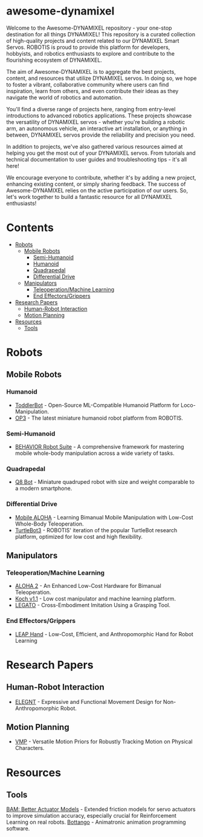 # awesome-dynamixel
Welcome to the Awesome-DYNAMIXEL repository - your one-stop destination for all things DYNAMIXEL! This repository is a curated collection of high-quality projects and content related to our DYNAMIXEL Smart Servos. ROBOTIS is proud to provide this platform for developers, hobbyists, and robotics enthusiasts to explore and contribute to the flourishing ecosystem of DYNAMIXEL.

The aim of Awesome-DYNAMIXEL is to aggregate the best projects, content, and resources that utilize DYNAMIXEL servos. In doing so, we hope to foster a vibrant, collaborative community where users can find inspiration, learn from others, and even contribute their ideas as they navigate the world of robotics and automation.

You'll find a diverse range of projects here, ranging from entry-level introductions to advanced robotics applications. These projects showcase the versatility of DYNAMIXEL servos - whether you're building a robotic arm, an autonomous vehicle, an interactive art installation, or anything in between, DYNAMIXEL servos provide the reliability and precision you need.

In addition to projects, we've also gathered various resources aimed at helping you get the most out of your DYNAMIXEL servos. From tutorials and technical documentation to user guides and troubleshooting tips - it's all here!

We encourage everyone to contribute, whether it's by adding a new project, enhancing existing content, or simply sharing feedback. The success of Awesome-DYNAMIXEL relies on the active participation of our users. So, let's work together to build a fantastic resource for all DYNAMIXEL enthusiasts!

# Contents

* [Robots](#robots)
  * [Mobile Robots](#mobile-robots)
    * [Semi-Humanoid](#semi-humanoid)
    * [Humanoid](#humanoid)
    * [Quadrapedal](#quadrapedal)
    * [Differential Drive](#differential-drive)
  * [Manipulators](#manipulators)
    * [Teleoperation/Machine Learning](#teleop)
    * [End Effectors/Grippers](#grippers)
* [Research Papers](#research-papers)
    * [Human-Robot Interaction](#hri)
    * [Motion Planning](#motion-planning)
* [Resources](#resources)
    * [Tools](#tools)

# Robots

## Mobile Robots

### Humanoid

* [ToddlerBot](https://toddlerbot.github.io/) - Open-Source ML-Compatible Humanoid Platform for Loco-Manipulation.
* [OP3](https://emanual.robotis.com/docs/en/platform/op3/introduction/) - The latest miniature humanoid robot platform from ROBOTIS.

### Semi-Humanoid

* [BEHAVIOR Robot Suite](https://behavior-robot-suite.github.io/) - A comprehensive framework for mastering mobile whole-body manipulation across a wide variety of tasks.

### Quadrapedal

* [Q8 Bot](https://github.com/EricYufengWu/q8bot) - Miniature quadruped robot with size and weight comparable to a modern smartphone.

### Differential Drive

* [Mobile ALOHA](https://mobile-aloha.github.io/) - Learning Bimanual Mobile Manipulation with Low-Cost Whole-Body Teleoperation.
* [TurtleBot3](https://emanual.robotis.com/docs/en/platform/turtlebot3/overview/) - ROBOTIS' iteration of the popular TurtleBot research platform, optimized for low cost and high flexibility.

## Manipulators

### Teleoperation/Machine Learning

* [ALOHA 2](https://aloha-2.github.io/) - An Enhanced Low-Cost Hardware for Bimanual Teleoperation.
* [Koch v1.1](https://github.com/jess-moss/koch-v1-1/tree/main) - Low cost manipulator and machine learning platform.
* [LEGATO](https://ut-hcrl.github.io/LEGATO/) - Cross-Embodiment Imitation Using a Grasping Tool.

### End Effectors/Grippers

* [LEAP Hand](https://v1.leaphand.com/) - Low-Cost, Efficient, and Anthropomorphic Hand for Robot Learning

# Research Papers

## Human-Robot Interaction

* [ELEGNT](https://machinelearning.apple.com/research/elegnt-expressive-functional-movement) - Expressive and Functional Movement Design for Non-Anthropomorphic Robot.

## Motion Planning

* [VMP](https://la.disneyresearch.com/publication/vmp-versatile-motion-priors-for-robustly-tracking-motion-on-physical-characters/) - Versatile Motion Priors for Robustly Tracking Motion on Physical Characters.
# Resources

## Tools

[BAM: Better Actuator Models](https://github.com/Rhoban/bam) - Extended friction models for servo actuators to improve simulation accuracy, especially crucial for Reinforcement Learning on real robots.
[Bottango](https://www.bottango.com/) - Animatronic animation programming software.

